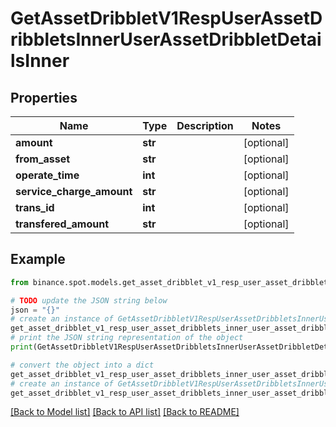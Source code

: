 # GetAssetDribbletV1RespUserAssetDribbletsInnerUserAssetDribbletDetailsInner


## Properties

Name | Type | Description | Notes
------------ | ------------- | ------------- | -------------
**amount** | **str** |  | [optional] 
**from_asset** | **str** |  | [optional] 
**operate_time** | **int** |  | [optional] 
**service_charge_amount** | **str** |  | [optional] 
**trans_id** | **int** |  | [optional] 
**transfered_amount** | **str** |  | [optional] 

## Example

```python
from binance.spot.models.get_asset_dribblet_v1_resp_user_asset_dribblets_inner_user_asset_dribblet_details_inner import GetAssetDribbletV1RespUserAssetDribbletsInnerUserAssetDribbletDetailsInner

# TODO update the JSON string below
json = "{}"
# create an instance of GetAssetDribbletV1RespUserAssetDribbletsInnerUserAssetDribbletDetailsInner from a JSON string
get_asset_dribblet_v1_resp_user_asset_dribblets_inner_user_asset_dribblet_details_inner_instance = GetAssetDribbletV1RespUserAssetDribbletsInnerUserAssetDribbletDetailsInner.from_json(json)
# print the JSON string representation of the object
print(GetAssetDribbletV1RespUserAssetDribbletsInnerUserAssetDribbletDetailsInner.to_json())

# convert the object into a dict
get_asset_dribblet_v1_resp_user_asset_dribblets_inner_user_asset_dribblet_details_inner_dict = get_asset_dribblet_v1_resp_user_asset_dribblets_inner_user_asset_dribblet_details_inner_instance.to_dict()
# create an instance of GetAssetDribbletV1RespUserAssetDribbletsInnerUserAssetDribbletDetailsInner from a dict
get_asset_dribblet_v1_resp_user_asset_dribblets_inner_user_asset_dribblet_details_inner_from_dict = GetAssetDribbletV1RespUserAssetDribbletsInnerUserAssetDribbletDetailsInner.from_dict(get_asset_dribblet_v1_resp_user_asset_dribblets_inner_user_asset_dribblet_details_inner_dict)
```
[[Back to Model list]](../README.md#documentation-for-models) [[Back to API list]](../README.md#documentation-for-api-endpoints) [[Back to README]](../README.md)


